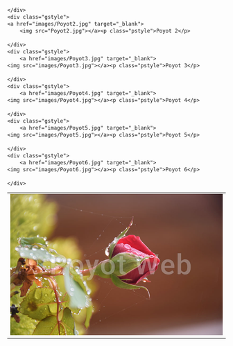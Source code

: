 <html>
<head>
<meta charset="utf-8">
<title>Untitled Document</title>
<link="gallerystyle.css" rel="stylesheet">
</head>

<body>
    <table>
<tr>
<td>
<img src="Poyot1.jpg" 
    
</td>


    
</tr>
         

        

    
        
    
    </div>
    <div class="gstyle">
    <a href="images/Poyot2.jpg" target="_blank">
        <img src="Poyot2.jpg"></a><p class="pstyle">Poyot 2</p>
    
    </div>
    <div class="gstyle">
        <a href="images/Poyot3.jpg" target="_blank">
    <img src="images/Poyot3.jpg"></a><p class="pstyle">Poyot 3</p>
    
    </div>
    <div class="gstyle">
        <a href="images/Poyot4.jpg" target="_blank">
    <img src="images/Poyot4.jpg"></a><p class="pstyle">Poyot 4</p>
    
    </div>
    <div class="gstyle">
        <a href="images/Poyot5.jpg" target="_blank">
    <img src="images/Poyot5.jpg"></a><p class="pstyle">Poyot 5</p>
    
    </div>
    <div class="gstyle">
        <a href="images/Poyot6.jpg" target="_blank">
    <img src="images/Poyot6.jpg"></a><p class="pstyle">Poyot 6</p>
    
    </div>
    
</body>
</html>
